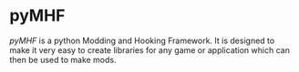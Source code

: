 # pyMHF

*pyMHF* is a python Modding and Hooking Framework.
It is designed to make it very easy to create libraries for any game or application which can then be used to make mods.
